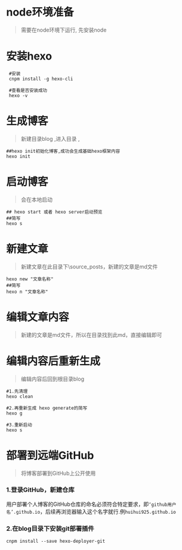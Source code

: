 # node环境准备

> 需要在node环境下运行, 先安装node

# 安装hexo

```shell
 #安装
 cnpm install -g hexo-cli
 
 #查看是否安装成功
 hexo -v
```

# 生成博客

> 新建目录blog ,进入目录 ,

```shell
##hexo init初始化博客,成功会生成基础hexo框架内容
hexo init
```

# 启动博客

> 会在本地启动

```shell
## hexo start 或者 hexo server启动预览
##简写
hexo s
```

# 新建文章

> 新建文章在此目录下\source\_posts，新建的文章是md文件

```shell
hexo new "文章名称"
##简写
hexo n "文章名称"
```

# 编辑文章内容

> 新建的文章是md文件，所以在目录找到此md，直接编辑即可

# 编辑内容后重新生成

> 编辑内容后回到根目录blog

```shell
#1.先清理
hexo clean 

#2.再重新生成 hexo generate的简写
hexo g 

#3.重新启动
hexo s
```

# 部署到远端GitHub

> 将博客部署到GitHub上公开使用

### 1.登录GitHub，新建仓库

​	用户部署个人博客的GitHub仓库的命名必须符合特定要求，即`‘github用户名’.github.io`，后续再浏览器输入这个名字就行.例`huihui925.github.io`

### 2.在blog目录下安装git部署插件

```shell
cnpm install --save hexo-deployer-git 
```


